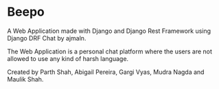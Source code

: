 # Beepo
A Web Application made with Django and Django Rest Framework using Django DRF Chat by ajmaln.

The Web Application is a personal chat platform where the users are not allowed to use any kind of harsh language.

Created by Parth Shah, Abigail Pereira, Gargi Vyas, Mudra Nagda and Maulik Shah.
